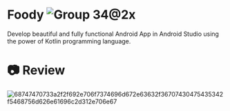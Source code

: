 # Foody ![Group 34@2x](https://user-images.githubusercontent.com/46753453/106399687-c3470380-63df-11eb-8976-4fde8f644f25.png)
Develop beautiful and fully functional Android App in Android Studio using the power of Kotlin programming language.

#  📷 Review
![68747470733a2f2f692e706f7374696d672e63632f36707430475435342f5468756d626e61696c2d312e706e67](https://user-images.githubusercontent.com/46753453/103448680-a1345700-4c62-11eb-9169-07e321385df2.png)

